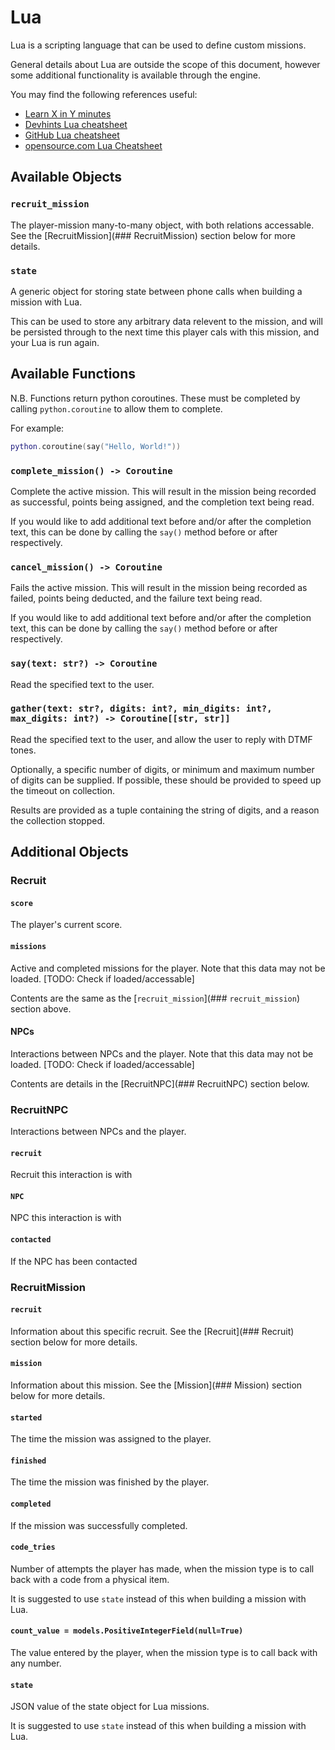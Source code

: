 # Lua

Lua is a scripting language that can be used to define custom missions.

General details about Lua are outside the scope of this document, however some additional functionality is available through the engine.

You may find the following references useful:

- [Learn X in Y minutes](https://learnxinyminutes.com/lua/)
- [Devhints Lua cheatsheet](https://devhints.io/lua)
- [GitHub Lua cheatsheet](https://gist.github.com/nilesh-tawari/02078ae5b83ce3c90f476c4858c60693)
- [opensource.com Lua Cheatsheet](https://opensource.com/sites/default/files/gated-content/cheat_sheet_lua.pdf)

## Available Objects

### `recruit_mission`

The player-mission many-to-many object, with both relations accessable. See the [RecruitMission](### RecruitMission) section below for more details.

### `state`

A generic object for storing state between phone calls when building a mission with Lua.

This can be used to store any arbitrary data relevent to the mission, and will be persisted through to the next time this player cals with this mission, and your Lua is run again.

## Available Functions

N.B. Functions return python coroutines. These must be completed by calling `python.coroutine` to allow them to complete.

For example:

```lua
python.coroutine(say("Hello, World!"))
```

### `complete_mission() -> Coroutine`

Complete the active mission. This will result in the mission being recorded as successful, points being assigned, and the completion text being read.

If you would like to add additional text before and/or after the completion text, this can be done by calling the `say()` method before or after respectively.

### `cancel_mission() -> Coroutine`

Fails the active mission. This will result in the mission being recorded as failed, points being deducted, and the failure text being read.

If you would like to add additional text before and/or after the completion text, this can be done by calling the `say()` method before or after respectively.

### `say(text: str?) -> Coroutine`

Read the specified text to the user.

### `gather(text: str?, digits: int?, min_digits: int?, max_digits: int?) -> Coroutine[[str, str]]`

Read the specified text to the user, and allow the user to reply with DTMF tones.

Optionally, a specific number of digits, or minimum and maximum number of digits can be supplied.
If possible, these should be provided to speed up the timeout on collection.

Results are provided as a tuple containing the string of digits, and a reason the collection stopped.

## Additional Objects

### Recruit

#### `score`

The player's current score.

#### `missions`

Active and completed missions for the player. Note that this data may not be loaded.
[TODO: Check if loaded/accessable]

Contents are the same as the [`recruit_mission`](### `recruit_mission`) section above.

#### NPCs

Interactions between NPCs and the player. Note that this data may not be loaded.
[TODO: Check if loaded/accessable]

Contents are details in the [RecruitNPC](### RecruitNPC) section below.

### RecruitNPC

Interactions between NPCs and the player.

#### `recruit`

Recruit this interaction is with

#### `NPC`

NPC this interaction is with

#### `contacted`

If the NPC has been contacted

### RecruitMission

#### `recruit`

Information about this specific recruit. See the [Recruit](### Recruit) section below for more details.

#### `mission`

Information about this mission. See the [Mission](### Mission) section below for more details.

#### `started`

The time the mission was assigned to the player.

#### `finished`

The time the mission was finished by the player.

#### `completed`

If the mission was successfully completed.

#### `code_tries`

Number of attempts the player has made, when the mission type is to call back with a code from a physical item.

It is suggested to use `state` instead of this when building a mission with Lua.

#### `count_value = models.PositiveIntegerField(null=True)`

The value entered by the player, when the mission type is to call back with any number.

#### `state`

JSON value of the state object for Lua missions.

It is suggested to use `state` instead of this when building a mission with Lua.
